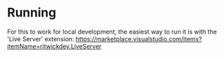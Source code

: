 # Running

For this to work for local development, the easiest way to run it is with the 'Live Server' extension: https://marketplace.visualstudio.com/items?itemName=ritwickdey.LiveServer